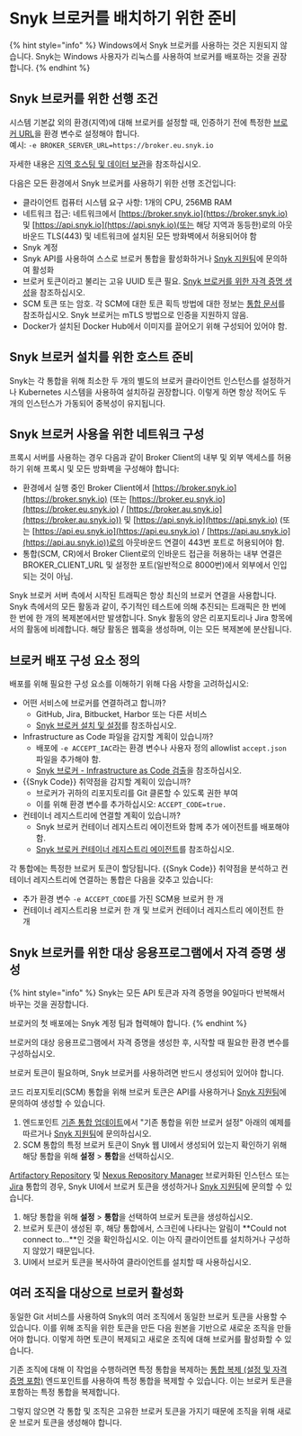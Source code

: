 # Snyk 브로커를 배치하기 위한 준비

{% hint style="info" %}
Windows에서 Snyk 브로커를 사용하는 것은 지원되지 않습니다. Snyk는 Windows 사용자가 리눅스를 사용하여 브로커를 배포하는 것을 권장합니다.
{% endhint %}

## Snyk 브로커를 위한 선행 조건

시스템 기본값 외의 환경(지역)에 대해 브로커를 설정할 때, 인증하기 전에 특정한 [브로커 URL](../../working-with-snyk/regional-hosting-and-data-residency.md#broker-urls)을 환경 변수로 설정해야 합니다.\
예시: `-e BROKER_SERVER_URL=https://broker.eu.snyk.io`

자세한 내용은 [지역 호스팅 및 데이터 보관](https://docs.snyk.io/working-with-snyk/regional-hosting-and-data-residency)을 참조하십시오.

다음은 모든 환경에서 Snyk 브로커를 사용하기 위한 선행 조건입니다:

* 클라이언트 컴퓨터 시스템 요구 사항: 1개의 CPU, 256MB RAM
* 네트워크 접근: 네트워크에서 [https://broker.snyk.io](https://broker.snyk.io) 및 [https://api.snyk.io](https://api.snyk.io)(또는 해당 지역과 동등한)로의 아웃바운드 TLS(443) 및 네트워크에 설치된 모든 방화벽에서 허용되어야 함
* Snyk 계정
* Snyk API를 사용하여 스스로 브로커 통합을 활성화하거나 [Snyk 지원팀](https://support.snyk.io)에 문의하여 활성화
* 브로커 토큰이라고 불리는 고유 UUID 토큰 필요. [Snyk 브로커를 위한 자격 증명 생성](prepare-snyk-broker-for-deployment.md#generate-credentials-in-the-target-application-for-snyk-broker)을 참조하십시오.
* SCM 토큰 또는 암호. 각 SCM에 대한 토큰 획득 방법에 대한 정보는 [통합 문서](../../integrate-with-snyk/)를 참조하십시오. Snyk 브로커는 mTLS 방법으로 인증을 지원하지 않음.
* Docker가 설치된 Docker Hub에서 이미지를 끌어오기 위해 구성되어 있어야 함.

## Snyk 브로커 설치를 위한 호스트 준비

Snyk는 각 통합을 위해 최소한 두 개의 별도의 브로커 클라이언트 인스턴스를 설정하거나 Kubernetes 시스템을 사용하여 설치하길 권장합니다. 이렇게 하면 항상 적어도 두 개의 인스턴스가 가동되어 중복성이 유지됩니다.

## Snyk 브로커 사용을 위한 네트워크 구성

프록시 서버를 사용하는 경우 다음과 같이 Broker Client의 내부 및 외부 액세스를 허용하기 위해 프록시 및 모든 방화벽을 구성해야 합니다:

* 환경에서 실행 중인 Broker Client에서 [https://broker.snyk.io](https://broker.snyk.io) (또는 [https://broker.eu.snyk.io](https://broker.eu.snyk.io) / [https://broker.au.snyk.io](https://broker.au.snyk.io)) 및 [https://api.snyk.io](https://api.snyk.io) (또는 [https://api.eu.snyk.io](https://api.eu.snyk.io) / [https://api.au.snyk.io](https://api.au.snyk.io))로의 아웃바운드 연결이 443번 포트로 허용되어야 함.
* 통합(SCM, CR)에서 Broker Client로의 인바운드 접근을 허용하는 내부 연결은 BROKER\_CLIENT\_URL 및 설정한 포트(일반적으로 8000번)에서 외부에서 인입되는 것이 아님.

Snyk 브로커 서버 측에서 시작된 트래픽은 항상 최신의 브로커 연결을 사용합니다. Snyk 측에서의 모든 활동과 같이, 주기적인 테스트에 의해 추진되는 트래픽은 한 번에 한 번에 한 개의 복제본에서만 발생합니다. Snyk 활동의 양은 리포지토리나 Jira 항목에서의 활동에 비례합니다. 해당 활동은 웹훅을 생성하며, 이는 모든 복제본에 분산됩니다.

## **브로커 배포 구성 요소 정의**

배포를 위해 필요한 구성 요소를 이해하기 위해 다음 사항을 고려하십시오:

* 어떤 서비스에 브로커를 연결하려고 합니까?
  * GitHub, Jira, Bitbucket, Harbor 또는 다른 서비스
  * [Snyk 브로커 설치 및 설정](install-and-configure-snyk-broker/)를 참조하십시오.
* Infrastructure as Code 파일을 감지할 계획이 있습니까?
  * 배포에 `-e ACCEPT_IAC`라는 환경 변수나 사용자 정의 allowlist `accept.json` 파일을 추가해야 함.
  * [Snyk 브로커 - Infrastructure as Code 검출](snyk-broker-infrastructure-as-code-detection/)을 참조하십시오.
* {{Snyk Code}} 취약점을 감지할 계획이 있습니까?
  * 브로커가 귀하의 리포지토리를 Git 클론할 수 있도록 권한 부여
  * 이를 위해 환경 변수를 추가하십시오: `ACCEPT_CODE=true.`
* 컨테이너 레지스트리에 연결할 계획이 있습니까?
  * Snyk 브로커 컨테이너 레지스트리 에이전트와 함께 추가 에이전트를 배포해야 함.
  * [Snyk 브로커 컨테이너 레지스트리 에이전트](snyk-broker-container-registry-agent/)를 참조하십시오.

각 통합에는 특정한 브로커 토큰이 할당됩니다. {{Snyk Code}} 취약점을 분석하고 컨테이너 레지스트리에 연결하는 통합은 다음을 갖추고 있습니다:

* 추가 환경 변수 `-e ACCEPT_CODE`를 가진 SCM용 브로커 한 개
* 컨테이너 레지스트리용 브로커 한 개 및 브로커 컨테이너 레지스트리 에이전트 한 개

## Snyk 브로커를 위한 대상 응용프로그램에서 자격 증명 생성

{% hint style="info" %}
Snyk는 모든 API 토큰과 자격 증명을 90일마다 반복해서 바꾸는 것을 권장합니다.

브로커의 첫 배포에는 Snyk 계정 팀과 협력해야 합니다.
{% endhint %}

브로커의 대상 응용프로그램에서 자격 증명을 생성한 후, 시작할 때 필요한 환경 변수를 구성하십시오.

브로커 토큰이 필요하며, Snyk 브로커를 사용하려면 반드시 생성되어 있어야 합니다.

코드 리포지토리(SCM) 통합을 위해 브로커 토큰은 API를 사용하거나 [Snyk 지원팀](https://support.snyk.io)에 문의하여 생성할 수 있습니다.

1. 엔드포인트 [기존 통합 업데이트](https://snyk.docs.apiary.io/#reference/integrations/integration/update-existing-integration)에서 "기존 통합을 위한 브로커 설정" 아래의 예제를 따르거나 [Snyk 지원팀](https://support.snyk.io)에 문의하십시오.
2. SCM 통합의 특정 브로커 토큰이 Snyk 웹 UI에서 생성되어 있는지 확인하기 위해 해당 통합을 위해 **설정** > **통합**을 선택하십시오.

[Artifactory Repository](../../scan-with-snyk/snyk-open-source/package-repository-integrations/artifactory-package-repository-connection-setup/) 및 [Nexus Repository Manager](../../scan-with-snyk/snyk-open-source/package-repository-integrations/nexus-repository-manager-connection-setup/) 브로커화된 인스턴스 또는 [Jira](install-and-configure-snyk-broker/jira-prerequisites-and-steps-to-install-and-configure-broker/setup-broker-with-jira.md) 통합의 경우, Snyk UI에서 브로커 토큰을 생성하거나 [Snyk 지원팀](https://support.snyk.io)에 문의할 수 있습니다.

1. 해당 통합을 위해 **설정** > **통합**을 선택하여 브로커 토큰을 생성하십시오.
2. 브로커 토큰이 생성된 후, 해당 통합에서, 스크린에 나타나는 알림이 **Could not connect to...**인 것을 확인하십시오. 이는 아직 클라이언트를 설치하거나 구성하지 않았기 때문입니다.
3. UI에서 브로커 토큰을 복사하여 클라이언트를 설치할 때 사용하십시오.

## 여러 조직을 대상으로 브로커 활성화

동일한 Git 서비스를 사용하여 Snyk의 여러 조직에서 동일한 브로커 토큰을 사용할 수 있습니다. 이를 위해 조직을 위한 토큰을 만든 다음 원본을 기반으로 새로운 조직을 만들어야 합니다. 이렇게 하면 토큰이 복제되고 새로운 조직에 대해 브로커를 활성화할 수 있습니다.

기존 조직에 대해 이 작업을 수행하려면 특정 통합을 복제하는 [통합 복제 (설정 및 자격 증명 포함)](../../snyk-api/reference/integrations-v1.md#org-orgid-integrations-integrationid-clone) 엔드포인트를 사용하여 특정 통합을 복제할 수 있습니다. 이는 브로커 토큰을 포함하는 특정 통합을 복제합니다.

그렇지 않으면 각 통합 및 조직은 고유한 브로커 토큰을 가지기 때문에 조직을 위해 새로운 브로커 토큰을 생성해야 합니다.